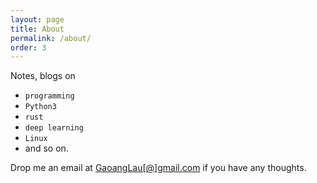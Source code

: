 ```yaml
---
layout: page
title: About
permalink: /about/
order: 3
---
```



Notes, blogs on 

* `programming`
* `Python3`
* `rust`
* `deep learning`
* `Linux` 
* and so on.

Drop me an email at [GaoangLau[@]gmail.com](mailto:GaoangLau@gmail.com) if you have any thoughts.



